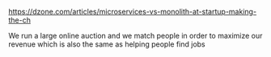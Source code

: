 https://dzone.com/articles/microservices-vs-monolith-at-startup-making-the-ch

We run a large online auction and we match people in order to maximize our revenue which is also the same as helping people find jobs

